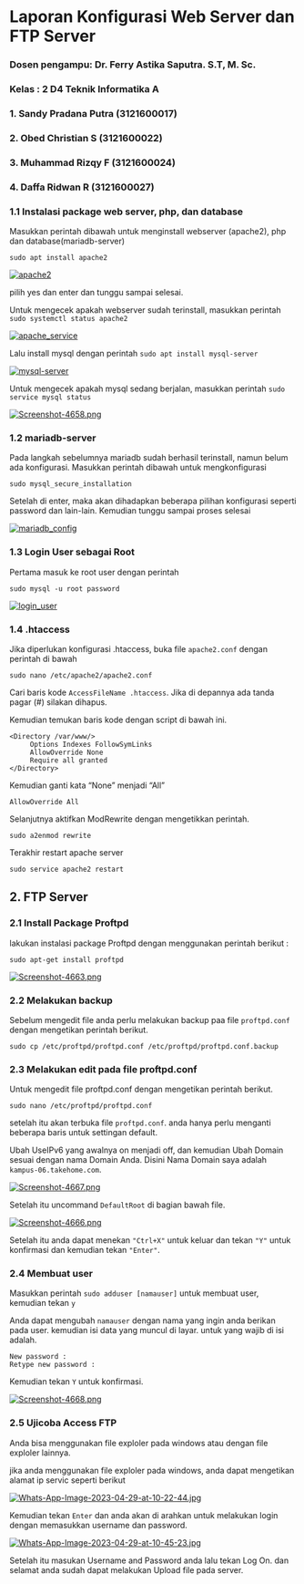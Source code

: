 # Laporan Konfigurasi Web Server dan FTP Server

### Dosen pengampu: Dr. Ferry Astika Saputra. S.T, M. Sc.
### Kelas : 2 D4 Teknik Informatika A

### 1. Sandy Pradana Putra (3121600017)

### 2. Obed Christian S (3121600022)

### 3. Muhammad Rizqy F (3121600024)

### 4. Daffa Ridwan R (3121600027)

### 1.1 Instalasi package web server, php, dan database

Masukkan perintah dibawah untuk menginstall webserver (apache2), php dan database(mariadb-server)

```console
sudo apt install apache2
```

[![apache2](https://i.postimg.cc/SQdWL41J/Screenshot-4653.png)](https://postimg.cc/XXZG3Rbb)

pilih yes dan enter dan tunggu sampai selesai.

Untuk mengecek apakah webserver sudah terinstall, masukkan perintah `sudo systemctl status apache2`

[![apache_service](https://i.postimg.cc/zXVhySgk/Screenshot-4655.png)](https://postimg.cc/fJQyFd53)

Lalu install mysql dengan perintah `sudo apt install mysql-server`

[![mysql-server](https://i.postimg.cc/mDBX46hj/Screenshot-4656.png)](https://postimg.cc/KKprrfP3)

Untuk mengecek apakah mysql sedang berjalan, masukkan perintah `sudo service mysql status`

[![Screenshot-4658.png](https://i.postimg.cc/50gP2qCV/Screenshot-4658.png)](https://postimg.cc/2bqdHWGc)

### 1.2 mariadb-server

Pada langkah sebelumnya mariadb sudah berhasil terinstall, namun belum ada konfigurasi. Masukkan perintah dibawah untuk mengkonfigurasi

```console
sudo mysql_secure_installation
```

Setelah di enter, maka akan dihadapkan beberapa pilihan konfigurasi seperti password dan lain-lain. Kemudian tunggu sampai proses selesai

[![mariadb_config](https://i.postimg.cc/g2d5KJHr/Screenshot-4660.png)](https://postimg.cc/2Vc2kCJf)

### 1.3 Login User sebagai Root

Pertama masuk ke root user dengan perintah

```console
sudo mysql -u root password
```

[![login_user](https://i.postimg.cc/rF9cTSD8/Screenshot-4661.png)](https://postimg.cc/RNq2QJ18)

### 1.4 .htaccess

Jika diperlukan konfigurasi .htaccess, buka file `apache2.conf` dengan perintah di bawah

```console
sudo nano /etc/apache2/apache2.conf
```

Cari baris kode `AccessFileName .htaccess`. Jika di depannya ada tanda pagar (#) silakan dihapus.

Kemudian temukan baris kode dengan script di bawah ini.

```console
<Directory /var/www/>
     Options Indexes FollowSymLinks
     AllowOverride None
     Require all granted
</Directory>
```

Kemudian ganti kata “None” menjadi “All”

`AllowOverride All`

Selanjutnya aktifkan ModRewrite dengan mengetikkan perintah.

```console
sudo a2enmod rewrite
```

Terakhir restart apache server

```console
sudo service apache2 restart
```

## 2. FTP Server

### 2.1 Install Package Proftpd

lakukan instalasi package Proftpd dengan menggunakan perintah berikut :

```console
sudo apt-get install proftpd
```

[![Screenshot-4663.png](https://i.postimg.cc/jSKY2vWW/Screenshot-4663.png)](https://postimg.cc/bs6BFx98)

### 2.2 Melakukan backup

Sebelum mengedit file anda perlu melakukan backup paa file `proftpd.conf` dengan mengetikan perintah berikut.

```console
sudo cp /etc/proftpd/proftpd.conf /etc/proftpd/proftpd.conf.backup
```

### 2.3 Melakukan edit pada file proftpd.conf

Untuk mengedit file proftpd.conf dengan mengetikan perintah berikut.

```console
sudo nano /etc/proftpd/proftpd.conf
```

setelah itu akan terbuka file `proftpd.conf`. anda hanya perlu menganti beberapa baris untuk settingan default.

Ubah UseIPv6 yang awalnya on menjadi off, dan kemudian Ubah Domain sesuai dengan nama Domain Anda. Disini Nama Domain saya adalah `kampus-06.takehome.com`.

[![Screenshot-4667.png](https://i.postimg.cc/7ZXd648c/Screenshot-4667.png)](https://postimg.cc/K1kJqdYr)

Setelah itu uncommand `DefaultRoot` di bagian bawah file.

[![Screenshot-4666.png](https://i.postimg.cc/pdpGLnBh/Screenshot-4666.png)](https://postimg.cc/FfXgPz8N)

Setelah itu anda dapat menekan `"Ctrl+X"` untuk keluar dan tekan `"Y"` untuk konfirmasi dan kemudian tekan `"Enter"`.

### 2.4 Membuat user

Masukkan perintah `sudo adduser [namauser]` untuk membuat user, kemudian tekan `y`

Anda dapat mengubah `namauser` dengan nama yang ingin anda berikan pada user. kemudian isi data yang muncul di layar. untuk yang wajib di isi adalah.

```console
New password :
Retype new password :
```

Kemudian tekan `Y` untuk konfirmasi.

[![Screenshot-4668.png](https://i.postimg.cc/bwsVzB8H/Screenshot-4668.png)](https://postimg.cc/MnJm5tnv)

### 2.5 Ujicoba Access FTP

Anda bisa menggunakan file exploler pada windows atau dengan file exploler lainnya.

jika anda menggunakan file exploler pada windows, anda dapat mengetikan alamat ip servic seperti berikut

[![Whats-App-Image-2023-04-29-at-10-22-44.jpg](https://i.postimg.cc/bY9BLn3b/Whats-App-Image-2023-04-29-at-10-22-44.jpg)](https://postimg.cc/233GS1p8)

Kemudian tekan `Enter` dan anda akan di arahkan untuk melakukan login dengan memasukkan username dan password.

[![Whats-App-Image-2023-04-29-at-10-45-23.jpg](https://i.postimg.cc/bY9BLn3b/Whats-App-Image-2023-04-29-at-10-45-23.jpg)](https://postimg.cc/233GS1p8)

Setelah itu masukan Username and Password anda lalu tekan Log On. dan selamat anda sudah dapat melakukan Upload file pada server.
